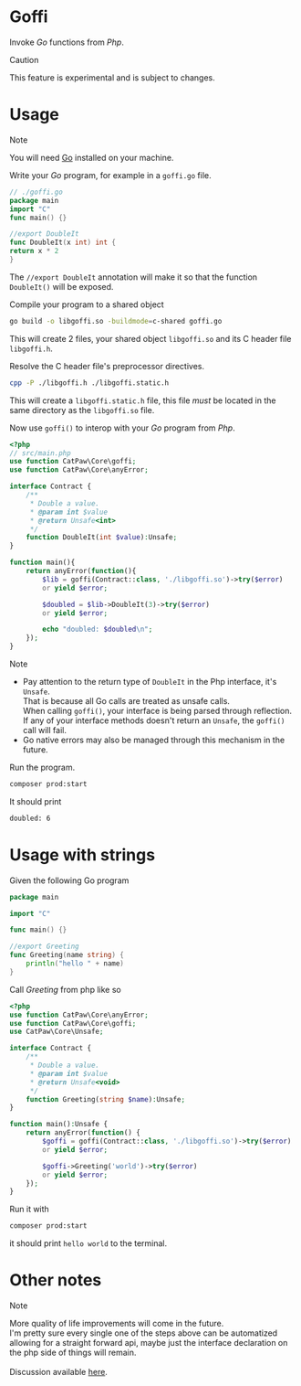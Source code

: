 # Goffi

Invoke _Go_ functions from _Php_.

> [!CAUTION]
> This feature is experimental and is subject to changes.


# Usage

> [!NOTE]
> You will need [Go](https://go.dev/) installed on your machine.

Write your _Go_ program, for example in a `goffi.go` file.

```go
// ./goffi.go
package main
import "C"
func main() {}

//export DoubleIt
func DoubleIt(x int) int {
return x * 2
}
```

The `//export DoubleIt` annotation will make it so that the function `DoubleIt()` will be exposed.

Compile your program to a shared object
```sh
go build -o libgoffi.so -buildmode=c-shared goffi.go
```
This will create 2 files, your shared object `libgoffi.so` and its C header file `libgoffi.h`.

Resolve the C header file's preprocessor directives.
```sh
cpp -P ./libgoffi.h ./libgoffi.static.h
```
This will create a `libgoffi.static.h` file, this file _must_ be located in the same directory as the `libgoffi.so` file.

Now use `goffi()` to interop with your _Go_ program from _Php_.

```php
<?php
// src/main.php
use function CatPaw\Core\goffi;
use function CatPaw\Core\anyError;

interface Contract {
    /**
     * Double a value.
     * @param int $value
     * @return Unsafe<int>
     */
    function DoubleIt(int $value):Unsafe;
}

function main(){
    return anyError(function(){
        $lib = goffi(Contract::class, './libgoffi.so')->try($error)
        or yield $error;

        $doubled = $lib->DoubleIt(3)->try($error)
        or yield $error;

        echo "doubled: $doubled\n";
    });
}
```

> [!NOTE]
> - Pay attention to the return type of `DoubleIt` in the Php interface, it's `Unsafe`.\
>   That is because all Go calls are treated as unsafe calls.\
>   When calling `goffi()`, your interface is being parsed through reflection.\
>   If any of your interface methods doesn't return an `Unsafe`, the `goffi()` call will fail.
> - Go native errors may also be managed through this mechanism in the future.

Run the program.

```sh
composer prod:start
```

It should print

```sh
doubled: 6
```

# Usage with strings

Given the following Go program

```go
package main

import "C"

func main() {}

//export Greeting
func Greeting(name string) {
    println("hello " + name)
}
```
Call _Greeting_ from php like so

```php
<?php
use function CatPaw\Core\anyError;
use function CatPaw\Core\goffi;
use CatPaw\Core\Unsafe;

interface Contract {
    /**
     * Double a value.
     * @param int $value
     * @return Unsafe<void>
     */
    function Greeting(string $name):Unsafe;
}

function main():Unsafe {
    return anyError(function() {
        $goffi = goffi(Contract::class, './libgoffi.so')->try($error)
        or yield $error;

        $goffi->Greeting('world')->try($error)
        or yield $error;
    });
}
```

Run it with
```sh
composer prod:start
```
it should print `hello world` to the terminal.


# Other notes

> [!NOTE]
> More quality of life improvements will come in the future.\
> I'm pretty sure every single one of the steps above can be automatized allowing for a straight forward api,
> maybe just the interface declaration on the php side of things will remain.\
> \
> Discussion available [here](https://github.com/tncrazvan/catpaw/discussions/3).
